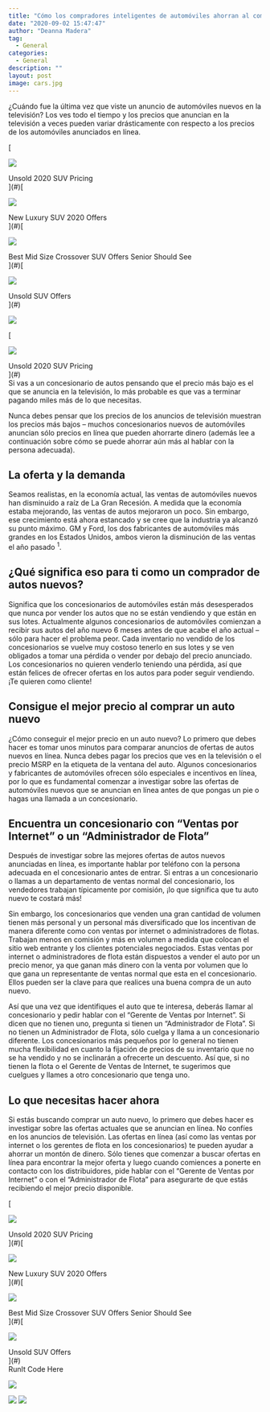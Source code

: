 ```yaml
---
title: "Cómo los compradores inteligentes de automóviles ahorran al comprar en línea"
date: "2020-09-02 15:47:47"
author: "Deanna Madera"
tag:
  - General
categories:
  - General
description: ""
layout: post
image: cars.jpg
---
```


¿Cuándo fue la última vez que viste un anuncio de automóviles nuevos en la televisión? Los ves todo el tiempo y los precios que anuncian en la televisión a veces pueden variar drásticamente con respecto a los precios de los automóviles anunciados en línea.

<div class="cta-btn-wrap" data-mobile-sponsoredads="no">

[<div class="cta-imagecover">

![](/posts/1080x1080_newcar_wrapped_ontrain.jpg)</div><div class="cta-textcover">Unsold 2020 SUV Pricing</div>](#)[<div class="cta-imagecover">

![](/posts/1080x1080_SUV_portskyview.jpg)</div><div class="cta-textcover">New Luxury SUV 2020 Offers</div>](#)[<div class="cta-imagecover">

![](/posts/1080x1080_SUV_carlot.jpg)</div><div class="cta-textcover">Best Mid Size Crossover SUV Offers Senior Should See</div>](#)[<div class="cta-imagecover">

![](/posts/1080x1080_SUV_aeril_dealer.jpg)</div><div class="cta-textcover">Unsold SUV Offers</div>](#)</div>

![](/posts/cars.jpg)<div class="mobile-cta-wrap"><div class="cta-btn-wrap" data-mobile-sponsoredads="yes">[<div class="cta-imagecover">

![](/posts/1080x1080_newcar_wrapped_ontrain.jpg)</div><div class="cta-textcover">Unsold 2020 SUV Pricing</div>](#)</div>Si vas a un concesionario de autos pensando que el precio más bajo es el que se anuncia en la televisión, lo más probable es que vas a terminar pagando miles más de lo que necesitas.

Nunca debes pensar que los precios de los anuncios de televisión muestran los precios más bajos – muchos concesionarios nuevos de automóviles anuncian sólo precios en línea que pueden ahorrarte dinero (además lee a continuación sobre cómo se puede ahorrar aún más al hablar con la persona adecuada).

## La oferta y la demanda

Seamos realistas, en la economía actual, las ventas de automóviles nuevos han disminuido a raíz de La Gran Recesión. A medida que la economía estaba mejorando, las ventas de autos mejoraron un poco. Sin embargo, ese crecimiento está ahora estancado y se cree que la industria ya alcanzó su punto máximo. GM y Ford, los dos fabricantes de automóviles más grandes en los Estados Unidos, ambos vieron la disminución de las ventas el año pasado <sup>1</sup>.

## ¿Qué significa eso para ti como un comprador de autos nuevos?

Significa que los concesionarios de automóviles están más desesperados que nunca por vender los autos que no se están vendiendo y que están en sus lotes. Actualmente algunos concesionarios de automóviles comienzan a recibir sus autos del año nuevo 6 meses antes de que acabe el año actual – sólo para hacer el problema peor. Cada inventario no vendido de los concesionarios se vuelve muy costoso tenerlo en sus lotes y se ven obligados a tomar una pérdida o vender por debajo del precio anunciado. Los concesionarios no quieren venderlo teniendo una pérdida, así que están felices de ofrecer ofertas en los autos para poder seguir vendiendo. ¡Te quieren como cliente!

## Consigue el mejor precio al comprar un auto nuevo

¿Cómo conseguir el mejor precio en un auto nuevo? Lo primero que debes hacer es tomar unos minutos para comparar anuncios de ofertas de autos nuevos en línea. Nunca debes pagar los precios que ves en la televisión o el precio MSRP en la etiqueta de la ventana del auto. Algunos concesionarios y fabricantes de automóviles ofrecen sólo especiales e incentivos en línea, por lo que es fundamental comenzar a investigar sobre las ofertas de automóviles nuevos que se anuncian en línea antes de que pongas un pie o hagas una llamada a un concesionario.

## **Encuentra un concesionario con “Ventas por Internet” o un “Administrador de Flota”**

Después de investigar sobre las mejores ofertas de autos nuevos anunciadas en línea, es importante hablar por teléfono con la persona adecuada en el concesionario antes de entrar. Si entras a un concesionario o llamas a un departamento de ventas normal del concesionario, los vendedores trabajan típicamente por comisión, ¡lo que significa que tu auto nuevo te costará más!

Sin embargo, los concesionarios que venden una gran cantidad de volumen tienen más personal y un personal más diversificado que los incentivan de manera diferente como con ventas por internet o administradores de flotas. Trabajan menos en comisión y más en volumen a medida que colocan el sitio web entrante y los clientes potenciales negociados. Estas ventas por internet o administradores de flota están dispuestos a vender el auto por un precio menor, ya que ganan más dinero con la venta por volumen que lo que gana un representante de ventas normal que esta en el concesionario. Ellos pueden ser la clave para que realices una buena compra de un auto nuevo.

Así que una vez que identifiques el auto que te interesa, deberás llamar al concesionario y pedir hablar con el “Gerente de Ventas por Internet”. Si dicen que no tienen uno, pregunta si tienen un “Administrador de Flota”. Si no tienen un Administrador de Flota, sólo cuelga y llama a un concesionario diferente. Los concesionarios más pequeños por lo general no tienen mucha flexibilidad en cuanto la fijación de precios de su inventario que no se ha vendido y no se inclinarán a ofrecerte un descuento. Así que, si no tienen la flota o el Gerente de Ventas de Internet, te sugerimos que cuelgues y llames a otro concesionario que tenga uno.

## **Lo que necesitas hacer ahora**

</div>Si estás buscando comprar un auto nuevo, lo primero que debes hacer es investigar sobre las ofertas actuales que se anuncian en línea. No confíes en los anuncios de televisión. Las ofertas en línea (así como las ventas por internet o los gerentes de flota en los concesionarios) te pueden ayudar a ahorrar un montón de dinero. Sólo tienes que comenzar a buscar ofertas en línea para encontrar la mejor oferta y luego cuando comiences a ponerte en contacto con los distribuidores, pide hablar con el “Gerente de Ventas por Internet” o con el “Administrador de Flota” para asegurarte de que estás recibiendo el mejor precio disponible.

<div class="cta-btn-wrap" data-mobile-sponsoredads="no">

[<div class="cta-imagefull">

![](/posts/1200x627_suv_carlot-300x157.jpg)</div><div class="cta-textfull">Unsold 2020 SUV Pricing</div>](#)[<div class="cta-imagefull">

![](/posts/1200x627_suv_browninteriorluxury-300x157.jpg)</div><div class="cta-textfull">New Luxury SUV 2020 Offers</div>](#)[<div class="cta-imagefull">

![](/posts/1200x627_suv_boxysuv-300x157.jpg)</div><div class="cta-textfull">Best Mid Size Crossover SUV Offers Senior Should See</div>](#)[<div class="cta-imagefull">

![](/posts/1200x627_suv_newtrainofsuvs-300x157.jpg)</div><div class="cta-textfull">Unsold SUV Offers</div>](#)</div><div class="ad-hide">RunIt Code Here</div> <script>
!function(f,b,e,v,n,t,s){if(f.fbq)return;n=f.fbq=function(){n.callMethod?
n.callMethod.apply(n,arguments):n.queue.push(arguments)};if(!f.\_fbq)f.\_fbq=n;
n.push=n;n.loaded=!0;n.version='2.0';n.queue=[];t=b.createElement(e);t.async=!0;
t.src=v;s=b.getElementsByTagName(e)[0];s.parentNode.insertBefore(t,s)}(window,
document,'script','https://connect.facebook.net/en_US/fbevents.js');
fbq('init', '531314677258366'); // Insert your pixel ID here.
fbq('track', 'PageView');
</script> <noscript>

![](https://www.facebook.com/tr?id=531314677258366&ev=PageView&noscript=1)</noscript> <script>
!function(f,b,e,v,n,t,s){if(f.fbq)return;n=f.fbq=function(){n.callMethod?
n.callMethod.apply(n,arguments):n.queue.push(arguments)};if(!f.\_fbq)f.\_fbq=n;
n.push=n;n.loaded=!0;n.version='2.0';n.queue=[];t=b.createElement(e);t.async=!0;
t.src=v;s=b.getElementsByTagName(e)[0];s.parentNode.insertBefore(t,s)}(window,
document,'script','https://connect.facebook.net/en_US/fbevents.js');
fbq('init', '438385429848061'); // Insert your pixel ID here.
fbq('track', 'PageView');
</script> <noscript>

![](https://www.facebook.com/tr?id=438385429848061&ev=PageView&noscript=1)</noscript> <script type="application/javascript">(function(w,d,t,r,u){w[u]=w[u]||[];w[u].push({'projectId':'10000','properties':{'pixelId':'10029827'}});var s=d.createElement(t);s.src=r;s.async=true;s.onload=s.onreadystatechange=function(){var y,rs=this.readyState,c=w[u];if(rs&&rs!="complete"&&rs!="loaded"){return}try{y=YAHOO.ywa.I13N.fireBeacon;w[u]=[];w[u].push=function(p){y([p])};y(c)}catch(e){}};var scr=d.getElementsByTagName(t)[0],par=scr.parentNode;par.insertBefore(s,scr)})(window,document,"script","https://s.yimg.com/wi/ytc.js","dotq");</script> <script type="text/javascript">
window.\_tfa = window.\_tfa || [];
window.\_tfa.push({notify: 'event', name: 'page_view', id: 1087586});
!function (t, f, a, x) {
if (!document.getElementById(x)) {
t.async = 1;t.src = a;t.id=x;f.parentNode.insertBefore(t, f);
}
}(document.createElement('script'),
document.getElementsByTagName('script')[0],
'//cdn.taboola.com/libtrc/unip/1087586/tfa.js',
'tb_tfa_script');
</script> <noscript> ![](//trc.taboola.com/1087586/log/3/unip?en=page_view) </noscript> <script>
fbq('track', 'ViewContent', {
currency: 'USD'
});
</script> <script type="text/javascript">
function runIt() {
fbq('track', 'AddToCart', {
currency: 'USD',
content_name: 'suv'
});

        window.dotq = window.dotq || [];
        window.dotq.push(
        {
            'projectId': '10000',
            'properties': {
                'pixelId': '10029827',
                'qstrings': {
                    'et': 'custom',
                    'ea': 'click',
                    'ec': 'addtocart',
                    'el': 'suv'
                }
        } } );
    _tfa.push({notify: 'event', name: 'add_to_cart', id: 1087586});
    }

</script>
